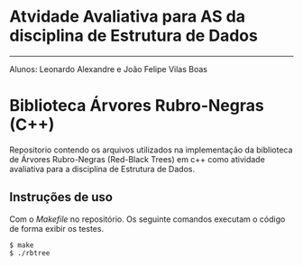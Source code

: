 # Atvidade Avaliativa para AS da disciplina de Estrutura de Dados
_________

Alunos: Leonardo Alexandre e João Felipe Vilas Boas


# Biblioteca Árvores Rubro-Negras (C++)

Repositorio contendo os arquivos utilizados na implementação da biblioteca de Árvores Rubro-Negras (Red-Black Trees) em c++ como atividade avaliativa para a disciplina de Estrutura de Dados.

## Instruções de uso
Com o *Makefile* no repositório. Os seguinte comandos executam o código de forma exibir os testes. 

    $ make
    $ ./rbtree




